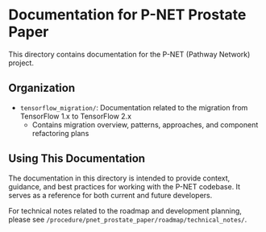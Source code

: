 # Documentation for P-NET Prostate Paper

This directory contains documentation for the P-NET (Pathway Network) project.

## Organization

- `tensorflow_migration/`: Documentation related to the migration from TensorFlow 1.x to TensorFlow 2.x
  - Contains migration overview, patterns, approaches, and component refactoring plans
  
## Using This Documentation

The documentation in this directory is intended to provide context, guidance, and best practices for working with the P-NET codebase. It serves as a reference for both current and future developers.

For technical notes related to the roadmap and development planning, please see `/procedure/pnet_prostate_paper/roadmap/technical_notes/`.